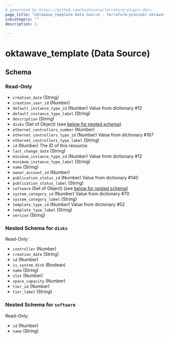 ```yaml
---
# generated by https://github.com/hashicorp/terraform-plugin-docs
page_title: "oktawave_template Data Source - terraform-provider-oktawave"
subcategory: ""
description: |-
  
---
```


# oktawave_template (Data Source)





<!-- schema generated by tfplugindocs -->
## Schema

### Read-Only

- `creation_date` (String)
- `creation_user_id` (Number)
- `default_instance_type_id` (Number) Value from dictionary #12
- `default_instance_type_label` (String)
- `description` (String)
- `disks` (Set of Object) (see [below for nested schema](#nestedatt--disks))
- `ethernet_controllers_number` (Number)
- `ethernet_controllers_type_id` (Number) Value from dictionary #167
- `ethernet_controllers_type_label` (String)
- `id` (Number) The ID of this resource.
- `last_change_date` (String)
- `minimum_instance_type_id` (Number) Value from dictionary #12
- `minimum_instance_type_label` (String)
- `name` (String)
- `owner_account_id` (Number)
- `publication_status_id` (Number) Value from dictionary #140
- `publication_status_label` (String)
- `software` (Set of Object) (see [below for nested schema](#nestedatt--software))
- `system_category_id` (Number) Value from dictionary #70
- `system_category_label` (String)
- `template_type_id` (Number) Value from dictionary #52
- `template_type_label` (String)
- `version` (String)

<a id="nestedatt--disks"></a>
### Nested Schema for `disks`

Read-Only:

- `controller` (Number)
- `creation_date` (String)
- `id` (Number)
- `is_system_disk` (Boolean)
- `name` (String)
- `slot` (Number)
- `space_capacity` (Number)
- `tier_id` (Number)
- `tier_label` (String)


<a id="nestedatt--software"></a>
### Nested Schema for `software`

Read-Only:

- `id` (Number)
- `name` (String)


